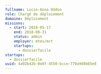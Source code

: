 ```yaml
---
fullname: Lucie-Anna Oddon
role: Chargé de déploiement
domaine: Déploiement
missions:
  - start: 2018-05-17
    end: 2018-08-31
    status: admin
    employer: mtes/mct
    startups:
      - dossierfacile
startups:
  - dossierfacile
uuid: 4a92b42b-0e8f-4550-bcce-779a9d8b65e8
---
```

